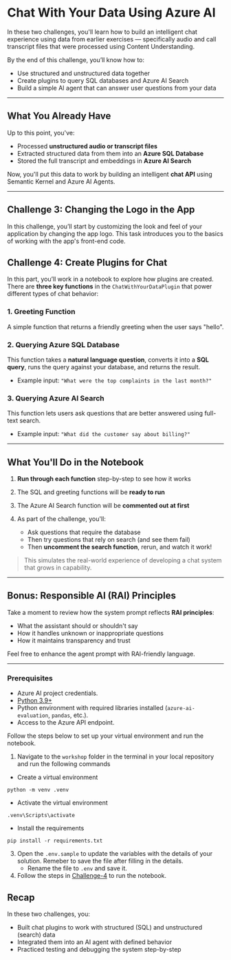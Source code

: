 # Chat With Your Data Using Azure AI

In these two challenges, you'll learn how to build an intelligent chat experience using data from earlier exercises — specifically audio and call transcript files that were processed using Content Understanding.

By the end of this challenge, you’ll know how to:
- Use structured and unstructured data together
- Create plugins to query SQL databases and Azure AI Search
- Build a simple AI agent that can answer user questions from your data

---

## What You Already Have

Up to this point, you've:

- Processed **unstructured audio or transcript files**
- Extracted structured data from them into an **Azure SQL Database**
- Stored the full transcript and embeddings in **Azure AI Search**

Now, you'll put this data to work by building an intelligent **chat API** using Semantic Kernel and Azure AI Agents.

---

## Challenge 3: Changing the Logo in the App

In this challenge, you’ll start by customizing the look and feel of your application by changing the app logo. This task introduces you to the basics of working with the app's front-end code.

## Challenge 4: Create Plugins for Chat

In this part, you’ll work in a notebook to explore how plugins are created. There are **three key functions** in the `ChatWithYourDataPlugin` that power different types of chat behavior:

### 1. Greeting Function
A simple function that returns a friendly greeting when the user says "hello".

### 2. Querying Azure SQL Database
This function takes a **natural language question**, converts it into a **SQL query**, runs the query against your database, and returns the result.

-  Example input: `"What were the top complaints in the last month?"`

### 3. Querying Azure AI Search
This function lets users ask questions that are better answered using full-text search.

- Example input: `"What did the customer say about billing?"`

---

## What You'll Do in the Notebook

1. **Run through each function** step-by-step to see how it works
2. The SQL and greeting functions will be **ready to run**
3. The Azure AI Search function will be **commented out at first**
4. As part of the challenge, you'll:

    - Ask questions that require the database
    - Then try questions that rely on search (and see them fail)
    - Then **uncomment the search function**, rerun, and watch it work!

> This simulates the real-world experience of developing a chat system that grows in capability.

---

<!-- ## Challenge 5: Create an AI Agent

Once your plugin is ready, you’ll create an **Azure AI Agent** that uses it.

### The Agent Includes:
- A **system prompt** that defines the assistant’s behavior  
  (e.g. "You're a helpful assistant. Only respond to relevant questions.")
- The three **plugin functions** from above
- Basic logic to route questions to the right function (greeting, SQL, or search)

You’ll test the agent by giving it natural questions and seeing how it responds using your actual data!

--- -->

## Bonus: Responsible AI (RAI) Principles

Take a moment to review how the system prompt reflects **RAI principles**:

- What the assistant should or shouldn't say
- How it handles unknown or inappropriate questions
- How it maintains transparency and trust

Feel free to enhance the agent prompt with RAI-friendly language.

---
### Prerequisites
- Azure AI project credentials.
- [Python 3.9+](https://www.python.org/downloads/)
- Python environment with required libraries installed (`azure-ai-evaluation`, `pandas`, etc.).
- Access to the Azure API endpoint.

Follow the steps below to set up your virtual environment and run the notebook. 
1. Navigate to the `workshop` folder in the terminal in your local repository and run the following commands 

* Create a virtual environment
```shell
python -m venv .venv
```
* Activate the virtual environment
```shell
.venv\Scripts\activate
```
* Install the requirements
```shell
pip install -r requirements.txt
```
3. Open the `.env.sample` to update the variables with the details of your solution. Remeber to save the file after filling in the details.  
    - Rename the file to `.env` and save it.
4. Follow the steps in [Challenge-4](./Challenge-4.md) to run the notebook. 
<!-- 
## 🧪 Sample Run

You’ll find example queries in the notebook. Try things like:
- `"What’s the average wait time for support calls?"`
- `"Summarize what the customer said about the new pricing."`
- `"Hello!"`

Observe which plugin each query triggers — and how it responds.

--- -->

## Recap

In these two challenges, you:

- Built chat plugins to work with structured (SQL) and unstructured (search) data
- Integrated them into an AI agent with defined behavior
- Practiced testing and debugging the system step-by-step


